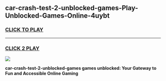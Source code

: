 
## car-crash-test-2-unblocked-games-Play-Unblocked-Games-Online-4uybt
<h3>
<a href="https://premium76.site?title=car-crash-test-2-unblocked-games&ref=25A">CLICK TO PLAY</a></h3>
<hr>

<h3>
<a href="https://premium76.site?title=car-crash-test-2-unblocked-games&ref=25A">CLICK 2 PLAY</a>
  
</h3>

<a href="https://premium76.site?title=car-crash-test-2-unblocked-games&ref=25A"><img src="https://clearcache.store/games.png"></a>


**car-crash-test-2-unblocked-games games unblocked: Your Gateway to Fun and Accessible Online Gaming**
